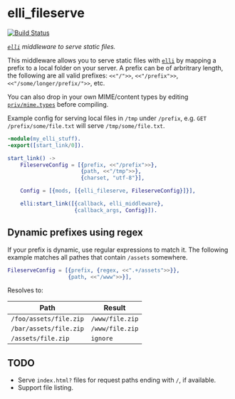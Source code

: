 # elli_fileserve

[![Build Status](https://travis-ci.org/yurrriq/elli_fileserve.svg?branch=master)](https://travis-ci.org/yurrriq/elli_fileserve)

*[`elli`][] middleware to serve static files.*

This middleware allows you to serve static files with [`elli`][] by mapping a
prefix to a local folder on your server. A prefix can be of arbritrary length,
the following are all valid prefixes: `<<"/">>`, `<<"/prefix">>`,
`<<"/some/longer/prefix/">>`, etc.

You can also drop in your own MIME/content types
by editing [`priv/mime.types`] before compiling.

Example config for serving local files in `/tmp` under `/prefix`, e.g.
`GET /prefix/some/file.txt` will serve `/tmp/some/file.txt`.

[`elli`]: https://github.com/knutin/elli
[`priv/mime.types`]: ./priv/mime.types

```erlang
-module(my_elli_stuff).
-export([start_link/0]).

start_link() ->
    FileserveConfig = [{prefix, <<"/prefix">>},
                       {path, <<"/tmp">>},
                       {charset, "utf-8"}],

    Config = [{mods, [{elli_fileserve, FileserveConfig}]}],

    elli:start_link([{callback, elli_middleware},
                     {callback_args, Config}]).
```


## Dynamic prefixes using regex

If your prefix is dynamic, use regular expressions to match it. The following
example matches all pathes that contain `/assets` somewhere.

```erlang
FileserveConfig = [{prefix, {regex, <<".+/assets">>}},
                   {path, <<"/www">>}],
```

Resolves to:

| Path                   | Result          |
|------------------------|-----------------|
| `/foo/assets/file.zip` | `/www/file.zip` |
| `/bar/assets/file.zip` | `/www/file.zip` |
| `/assets/file.zip`     | `ignore`        |


## TODO

- Serve `index.html?` files for request paths ending with `/`, if available.
- Support file listing.
